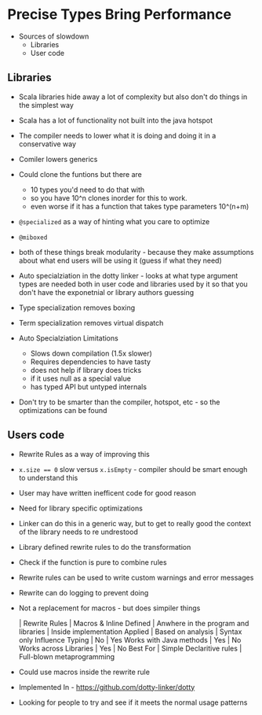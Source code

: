 # Precise Types Bring Performance

* Sources of slowdown
    * Libraries
    * User code

## Libraries
* Scala libraries hide away a lot of complexity but also don't do things in the simplest way
* Scala has a lot of functionality not built into the java hotspot
* The compiler needs to lower what it is doing and doing it in a conservative way
* Comiler lowers generics
* Could clone the funtions but there are
  * 10 types you'd need to do that with
  * so you have 10^n clones inorder for this to work.
  * even worse if it has a function that takes type parameters 10^(n+m)
* `@specialized` as a way of hinting what you care to optimize 
* `@miboxed` 
* both of these things break modularity - because they make assumptions about what end users will be using it (guess if what they need)

* Auto specialziation in the dotty linker - looks at what type argument types are needed both in user code and libraries used by it so that you don't have the exponetnial or library authors guessing


* Type specialization removes boxing
* Term specialization removes virtual dispatch


* Auto Specialziation Limitations
   * Slows down compilation (1.5x slower)
   * Requires dependencies to have tasty
   * does not help if library does tricks
   * if it uses null as a special value
   * has typed API but untyped internals

* Don't try to be smarter than the compiler, hotspot, etc - so the optimizations can be found


## Users code
* Rewrite Rules as a way of improving this



* `x.size == 0` slow versus `x.isEmpty` - compiler should be smart enough to understand this
* User may have written inefficent code for good reason
* Need for library specific optimizations 
* Linker can do this in a generic way, but to get to really good the context of the library needs to re undrestood
* Library defined rewrite rules to do the transformation
* Check if the function is pure to combine rules
* Rewrite rules can be used to write custom warnings and error messages
* Rewrite can do logging to prevent doing
* Not a replacement for macros - but does simpiler things


  | Rewrite Rules | Macros & Inline
 Defined | Anwhere in the program and libraries | Inside implementation
 Applied | Based on analysis | Syntax only
 Influence Typing | No | Yes
 Works with Java methods | Yes | No
 Works across Libraries | Yes | No
 Best For | Simple Declaritive rules | Full-blown metaprogramming


 * Could use macros inside the rewrite rule


* Implemented In - https://github.com/dotty-linker/dotty
* Looking for people to try and see if it meets the normal usage patterns

